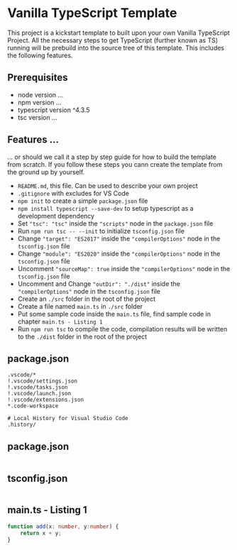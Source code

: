 # Vanilla TypeScript Template

This project is a kickstart template to built upon your own Vanilla
TypeScript Project. All the necessary steps to get TypeScript (further
known as TS) running will be prebuild into the source tree of this
template. This includes the following features.

## Prerequisites

- node version ...
- npm version ...
- typescript version ^4.3.5
- tsc version ...

## Features ...

... or should we call it a step by step guide for how to build the template
from scratch. If you follow these steps you cann create the template from the
ground up by yourself.

- `README.md`, this file. Can be used to describe your own project
- `.gitignore` with excludes for VS Code
- `npm init` to create a simple `package.json` file
- `npm install typescript --save-dev` to setup typescript as a development dependency
- Set `"tsc": "tsc"` inside the `"scripts"` node in the `package.json` file
- Run `npm run tsc -- --init` to initialize `tsconfig.json` file
- Change `"target": "ES2017"` inside the `"compilerOptions"` node in the `tsconfig.json` file
- Change `"module": "ES2020"` inside the `"compilerOptions"` node in the `tsconfig.json` file
- Uncomment `"sourceMap": true` inside the `"compilerOptions"` node in the `tsconfig.json` file
- Uncomment and Change `"outDir": "./dist"` inside the `"compilerOptions"` node in the `tsconfig.json` file
- Create an `./src` folder in the root of the project
- Create a file named `main.ts` in `./src` folder
- Put some sample code inside the `main.ts` file, find sample code in chapter `main.ts - Listing 1`
- Run `npm run tsc` to compile the code, compilation results will be written to the `./dist` folder in the root of the project

## package.json

```.gitignore
.vscode/*
!.vscode/settings.json
!.vscode/tasks.json
!.vscode/launch.json
!.vscode/extensions.json
*.code-workspace

# Local History for Visual Studio Code
.history/
```

## package.json

```json

```

## tsconfig.json

```json

```

## main.ts - Listing 1

```typescript
function add(x: number, y:number) {
    return x + y;
}
```
